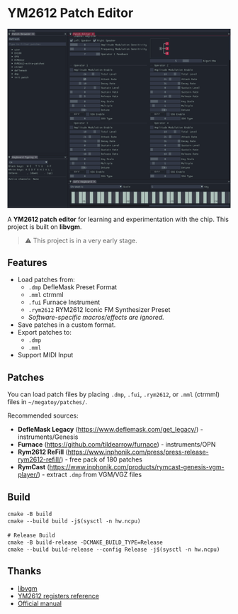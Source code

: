 # YM2612 Patch Editor

![Screenshot](https://raw.githubusercontent.com/ulalume/megatoy/main/docs/screenshot.png)

A **YM2612 patch editor** for learning and experimentation with the chip.
This project is built on **libvgm**.
> ⚠️ This project is in a very early stage.

## Features

- Load patches from:
  - `.dmp` DefleMask Preset Format
  - `.mml` ctrmml
  - `.fui` Furnace Instrument
  - `.rym2612` RYM2612 Iconic FM Synthesizer Preset
  - *Software-specific macros/effects are ignored.*
- Save patches in a custom format.
- Export patches to:
  - `.dmp`
  - `.mml`
- Support MIDI Input

## Patches

You can load patch files by placing `.dmp`, `.fui`, `.rym2612`, or `.mml` (ctrmml) files in `~/megatoy/patches/`.

Recommended sources:

- **DefleMask Legacy** (https://www.deflemask.com/get_legacy/) - instruments/Genesis
- **Furnace** (https://github.com/tildearrow/furnace) - instruments/OPN
- **Rym2612 ReFill** (https://www.inphonik.com/press/press-release-rym2612-refill/) - free pack of 180 patches
- **RymCast** (https://www.inphonik.com/products/rymcast-genesis-vgm-player/) - extract `.dmp` from VGM/VGZ files

## Build

```
cmake -B build
cmake --build build -j$(sysctl -n hw.ncpu)

# Release Build
cmake -B build-release -DCMAKE_BUILD_TYPE=Release
cmake --build build-release --config Release -j$(sysctl -n hw.ncpu)
```

## Thanks

- [libvgm](https://github.com/ValleyBell/libvgm/)
- [YM2612 registers reference](https://plutiedev.com/ym2612-registers)
- [Official manual](https://segaretro.org/images/e/ef/YM2612_manual.pdf)

